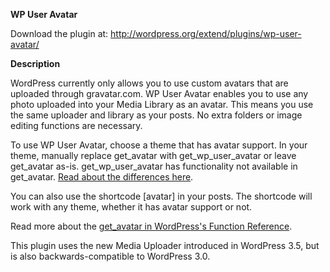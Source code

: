 **WP User Avatar**

Download the plugin at: http://wordpress.org/extend/plugins/wp-user-avatar/

**Description**

WordPress currently only allows you to use custom avatars that are uploaded through gravatar.com. WP User Avatar enables you to use any photo uploaded into your Media Library as an avatar. This means you use the same uploader and library as your posts. No extra folders or image editing functions are necessary.

To use WP User Avatar, choose a theme that has avatar support. In your theme, manually replace get_avatar with get_wp_user_avatar or leave get_avatar as-is. get_wp_user_avatar has functionality not available in get_avatar. [Read about the differences here](http://wordpress.org/extend/plugins/wp-user-avatar/faq/).

You can also use the shortcode [avatar] in your posts. The shortcode will work with any theme, whether it has avatar support or not.

Read more about the [get_avatar in WordPress's Function Reference](http://codex.wordpress.org/Function_Reference/get_avatar).

This plugin uses the new Media Uploader introduced in WordPress 3.5, but is also backwards-compatible to WordPress 3.0.
